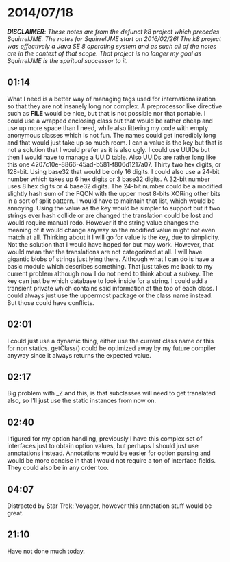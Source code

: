 # 2014/07/18

***DISCLAIMER***: _These notes are from the defunct k8 project which_
_precedes SquirrelJME. The notes for SquirrelJME start on 2016/02/26!_
_The k8 project was effectively a Java SE 8 operating system and as such_
_all of the notes are in the context of that scope. That project is no_
_longer my goal as SquirrelJME is the spiritual successor to it._

## 01:14

What I need is a better way of managing tags used for internationalization so
that they are not insanely long nor complex. A preprocessor like directive
such as __FILE__ would be nice, but that is not possible nor that portable. I
could use a wrapped enclosing class but that would be rather cheap and use up
more space than I need, while also littering my code with empty anonymous
classes which is not fun. The names could get incredibly long and that would
just take up so much room. I can a value is the key but that is not a solution
that I would prefer as it is also ugly. I could use UUIDs but then I would
have to manage a UUID table. Also UUIDs are rather long like this one
4207c10e-8866-45ad-b581-f806d1217a07. Thirty two hex digits, or 128-bit. Using
base32 that would be only 16 digits. I could also use a 24-bit number which
takes up 6 hex digits or 3 base32 digits. A 32-bit number uses 8 hex digits or
4 base32 digits. The 24-bit number could be a modified slightly hash sum of
the FQCN with the upper most 8-bits XORing other bits in a sort of split
pattern. I would have to maintain that list, which would be annoying. Using
the value as the key would be simpler to support but if two strings ever hash
collide or are changed the translation could be lost and would require manual
redo. However if the string value changes the meaning of it would change
anyway so the modified value might not even match at all. Thinking about it I
will go for value is the key, due to simplicity. Not the solution that I would
have hoped for but may work. However, that would mean that the translations
are not categorized at all. I will have gigantic blobs of strings just lying
there. Although what I can do is have a basic module which describes
something. That just takes me back to my current problem although now I do not
need to think about a subkey. The key can just be which database to look
inside for a string. I could add a transient private which contains said
information at the top of each class. I could always just use the uppermost
package or the class name instead. But those could have conflicts.

## 02:01

I could just use a dynamic thing, either use the current class name or this
for non statics. getClass() could be optimized away by my future compiler
anyway since it always returns the expected value.

## 02:17

Big problem with _Z and this, is that subclasses will need to get translated
also, so I'll just use the static instances from now on.

## 02:40

I figured for my option handling, previously I have this complex set of
interfaces just to obtain option values, but perhaps I should just use
annotations instead. Annotations would be easier for option parsing and would
be more concise in that I would not require a ton of interface fields. They
could also be in any order too.

## 04:07

Distracted by Star Trek: Voyager, however this annotation stuff would be
great.

## 21:10

Have not done much today.

